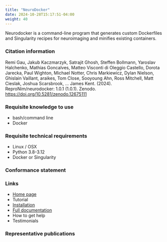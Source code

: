 ```yaml
---
title: "NeuroDocker"
date: 2024-10-28T15:17:51-04:00
weight: 40
---
```


Neurodocker is a command-line program that generates custom Dockerfiles and Singularity recipes for neuroimaging and minifies existing containers.

### Citation information

Remi Gau, Jakub Kaczmarzyk, Satrajit Ghosh, Steffen Bollmann, Yaroslav Halchenko, Mathias Goncalves, Matteo Visconti di Oleggio Castello, Dorota Jarecka, Paul Wighton, Michael Notter, Chris Markiewicz, Dylan Nielson, Ghislain Vaillant, araikes, Tom Close, Sooyoung Ahn, Ross Mitchell, Matt Cieslak, Joshua Scarsbrook, … James Kent. (2024). ReproNim/neurodocker: 1.0.1 (1.0.1). Zenodo. https://doi.org/10.5281/zenodo.12675111

### Requisite knowledge to use

- bash/command line
- Docker

### Requisite technical requirements

- Linux / OSX
- Python 3.8-3.12
- Docker or Singularity

### Conformance statement

### Links

- [Home page](https://www.repronim.org/neurodocker/)
- Tutorial
- [Installation](https://www.repronim.org/neurodocker/user_guide/installation.html)
- [Full documentation](https://www.repronim.org/neurodocker/index.html)
- How to get help
- Testimonials

### Representative publications




